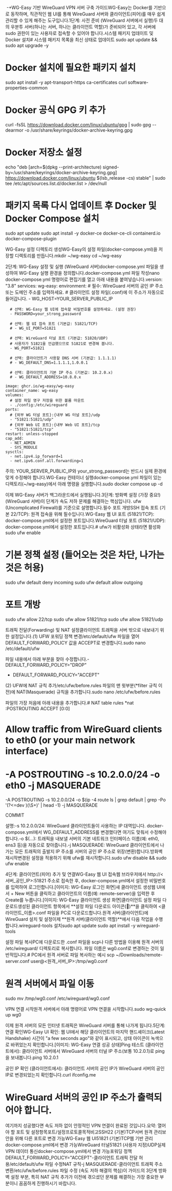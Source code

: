  -+WG-Easy 기반 WireGuard VPN 서버 구축 가이드WG-Easy는 Docker를 기반으로 동작하며, 직관적인 웹 UI를 통해 WireGuard 서버와 클라이언트(피어)를 매우 쉽게 관리할 수 있게 해주는 도구입니다.1단계: 사전 준비 (WireGuard 서버에서 실행)두 대의 우분투 서버(하나는 서버, 하나는 클라이언트 역할)가 준비되어 있고, 각 서버에 sudo 권한이 있는 사용자로 접속할 수 있어야 합니다.시스템 패키지 업데이트 및 Docker 설치# 시스템 패키지 목록을 최신 상태로 업데이트
sudo apt update && sudo apt upgrade -y

# Docker 설치에 필요한 패키지 설치
sudo apt install -y apt-transport-https ca-certificates curl software-properties-common

# Docker 공식 GPG 키 추가
curl -fsSL https://download.docker.com/linux/ubuntu/gpg | sudo gpg --dearmor -o /usr/share/keyrings/docker-archive-keyring.gpg

# Docker 저장소 설정
echo "deb [arch=$(dpkg --print-architecture) signed-by=/usr/share/keyrings/docker-archive-keyring.gpg] https://download.docker.com/linux/ubuntu $(lsb_release -cs) stable" | sudo tee /etc/apt/sources.list.d/docker.list > /dev/null

# 패키지 목록 다시 업데이트 후 Docker 및 Docker Compose 설치
sudo apt update
sudo apt install -y docker-ce docker-ce-cli containerd.io docker-compose-plugin

WG-Easy 설정 디렉토리 생성WG-Easy의 설정 파일(docker-compose.yml)을 저장할 디렉토리를 만듭니다.mkdir ~/wg-easy
cd ~/wg-easy

2단계: WG-Easy 설정 및 실행 (WireGuard 서버)docker-compose.yml 파일을 생성하여 WG-Easy 실행 환경을 정의합니다.docker-compose.yml 파일 작성nano docker-compose.yml 명령어로 편집기를 열고 아래 내용을 붙여넣습니다.version: "3.8"
services:
  wg-easy:
    environment:
      # 필수: WireGuard 서버의 공인 IP 주소 또는 도메인 주소를 입력하세요.
      # 클라이언트 설정 파일(.conf)에 이 주소가 자동으로 들어갑니다.
      - WG_HOST=YOUR_SERVER_PUBLIC_IP

      # 선택: WG-Easy 웹 UI에 접속할 비밀번호를 설정하세요. (설정 권장)
      - PASSWORD=your_strong_password

      # 선택: 웹 UI 접속 포트 (기본값: 51821/TCP)
      # - WG_UI_PORT=51821

      # 선택: WireGuard 터널 포트 (기본값: 51820/UDP)
      # 사용자가 51821을 언급했으므로 51821로 변경해 봅니다.
      - WG_PORT=51821

      # 선택: 클라이언트가 사용할 DNS 서버 (기본값: 1.1.1.1)
      # - WG_DEFAULT_DNS=1.1.1.1,1.0.0.1

      # 선택: 클라이언트의 기본 IP 주소 (기본값: 10.2.0.x)
      # - WG_DEFAULT_ADDRESS=10.8.0.x

    image: ghcr.io/wg-easy/wg-easy
    container_name: wg-easy
    volumes:
      # 설정 파일 영구 저장을 위한 볼륨 마운트
      - ./config:/etc/wireguard
    ports:
      # {외부 WG 터널 포트}:{내부 WG 터널 포트}/udp
      - "51821:51821/udp"
      # {외부 Web UI 포트}:{내부 Web UI 포트}/tcp
      - "51821:51821/tcp"
    restart: unless-stopped
    cap_add:
      - NET_ADMIN
      - SYS_MODULE
    sysctls:
      - net.ipv4.ip_forward=1
      - net.ipv6.conf.all.forwarding=1

주의: YOUR_SERVER_PUBLIC_IP와 your_strong_password는 반드시 실제 환경에 맞게 수정해야 합니다.WG-Easy 컨테이너 실행docker-compose.yml 파일이 있는 디렉토리(~/wg-easy)에서 아래 명령을 실행합니다.sudo docker compose up -d

이제 WG-Easy 서버가 백그라운드에서 실행됩니다.3단계: 방화벽 설정 (가장 중요!) (WireGuard 서버)이 단계가 속도 저하 문제를 해결하는 핵심입니다. ufw (Uncomplicated Firewall)를 기준으로 설명합니다.필수 포트 개방SSH 접속 포트 (기본 22/TCP): 원격 접속을 위해 필수입니다.WG-Easy 웹 UI 포트 (51821/TCP): docker-compose.yml에서 설정한 포트입니다.WireGuard 터널 포트 (51821/UDP): docker-compose.yml에서 설정한 포트입니다.# ufw가 비활성화 상태라면 활성화
sudo ufw enable

# 기본 정책 설정 (들어오는 것은 차단, 나가는 것은 허용)
sudo ufw default deny incoming
sudo ufw default allow outgoing

# 포트 개방
sudo ufw allow 22/tcp
sudo ufw allow 51821/tcp
sudo ufw allow 51821/udp

트래픽 전달(Forwarding) 및 NAT 설정클라이언트 트래픽을 서버 밖으로 내보내기 위한 설정입니다.(1) UFW 포워딩 정책 변경/etc/default/ufw 파일을 열어 DEFAULT_FORWARD_POLICY 값을 ACCEPT로 변경합니다.sudo nano /etc/default/ufw

파일 내용에서 아래 부분을 찾아 수정합니다.- DEFAULT_FORWARD_POLICY="DROP"
+ DEFAULT_FORWARD_POLICY="ACCEPT"

(2) UFW에 NAT 규칙 추가/etc/ufw/before.rules 파일의 맨 윗부분(*filter 규칙 이전)에 NAT(Masquerade) 규칙을 추가합니다.sudo nano /etc/ufw/before.rules

파일의 가장 처음에 아래 내용을 추가합니다.# NAT table rules
*nat
:POSTROUTING ACCEPT [0:0]

# Allow traffic from WireGuard clients to eth0 (or your main network interface)
# -A POSTROUTING -s 10.2.0.0/24 -o eth0 -j MASQUERADE
-A POSTROUTING -s 10.2.0.0/24 -o $(ip -4 route ls | grep default | grep -Po '(?<=dev )(\S+)' | head -1) -j MASQUERADE

COMMIT

설명:-s 10.2.0.0/24: WireGuard 클라이언트들이 사용하는 IP 대역입니다. docker-compose.yml에서 WG_DEFAULT_ADDRESS를 변경했다면 여기도 맞춰서 수정해야 합니다.-o $(...): 트래픽을 내보낼 서버의 기본 네트워크 인터페이스 이름(예: eth0, ens3 등)을 자동으로 찾아줍니다.-j MASQUERADE: WireGuard 클라이언트에서 나가는 모든 트래픽의 출발지 IP 주소를 서버의 공인 IP 주소로 위장(변환)합니다.방화벽 재시작변경된 설정을 적용하기 위해 ufw를 재시작합니다.sudo ufw disable && sudo ufw enable

4단계: 클라이언트(피어) 추가 및 연결WG-Easy 웹 UI 접속웹 브라우저에서 http://<서버_공인_IP>:51821 주소로 접속한 후, docker-compose.yml에서 설정한 비밀번호를 입력하여 로그인합니다.[이미지: WG-Easy 로그인 화면]새 클라이언트 생성웹 UI에서 + New 버튼을 클릭하고 클라이언트의 이름(예: remote-server)을 입력한 후 Create를 누릅니다.[이미지: WG-Easy 클라이언트 생성 화면]클라이언트 설정 파일 다운로드생성된 클라이언트 항목에서 **설정 파일 다운로드 아이콘(📄)**을 클릭하여 <클라이언트_이름>.conf 파일을 PC로 다운로드합니다.원격 서버(클라이언트)에 WireGuard 설치 및 설정이제 **원격 서버(클라이언트 역할)**에서 다음 작업을 수행합니다.wireguard-tools 설치sudo apt update
sudo apt install -y wireguard-tools

설정 파일 복사PC에 다운로드한 .conf 파일을 scp나 다른 방법을 이용해 원격 서버의 /etc/wireguard/ 디렉토리로 복사합니다. 파일 이름은 wg0.conf로 변경하는 것이 일반적입니다.# PC에서 원격 서버로 파일 복사하는 예시
scp ~/Downloads/remote-server.conf user@<원격_서버_IP>:/tmp/wg0.conf

# 원격 서버에서 파일 이동
sudo mv /tmp/wg0.conf /etc/wireguard/wg0.conf

VPN 연결 시작원격 서버에서 아래 명령어로 VPN 연결을 시작합니다.sudo wg-quick up wg0

이제 원격 서버의 모든 인터넷 트래픽은 WireGuard 서버를 통해 나가게 됩니다.5단계: 연결 확인WG-Easy UI 확인: 웹 UI에서 해당 클라이언트의 마지막 핸드셰이크(Latest Handshake) 시간이 "a few seconds ago"와 같이 표시되고, 상태 아이콘이 녹색으로 바뀌었는지 확인합니다.[이미지: WG-Easy 연결 성공 상태]Ping 테스트 (클라이언트에서): 클라이언트 서버에서 WireGuard 서버의 터널 IP 주소(보통 10.2.0.1)로 ping을 보내봅니다.ping 10.2.0.1

공인 IP 확인 (클라이언트에서): 클라이언트 서버의 공인 IP가 WireGuard 서버의 공인 IP로 변경되었는지 확인합니다.curl ifconfig.me
# WireGuard 서버의 공인 IP 주소가 출력되어야 합니다.

여기까지 성공했다면 속도 저하 없이 안정적인 VPN 연결이 완료된 것입니다.요약: 열어야 할 포트 및 설정항목포트/설정프로토콜목적비고SSH22 (기본)TCP서버 원격 관리보안을 위해 다른 포트로 변경 가능WG-Easy 웹 UI51821 (기본)TCP웹 기반 관리docker-compose.yml에서 변경 가능WireGuard 터널51821 (사용자 지정)UDP실제 VPN 데이터 통신docker-compose.yml에서 변경 가능포워딩 정책DEFAULT_FORWARD_POLICY="ACCEPT"-클라이언트 트래픽 전달 허용/etc/default/ufw 파일 수정NAT 규칙-j MASQUERADE-클라이언트 트래픽 주소 변환/etc/ufw/before.rules 파일 수정 (속도 저하 해결의 핵심)이 가이드의 3단계 방화벽 설정 부분, 특히 NAT 규칙 추가가 이전에 겪으셨던 문제를 해결하는 가장 중요한 부분이니 꼼꼼하게 진행하시기 바랍니다.